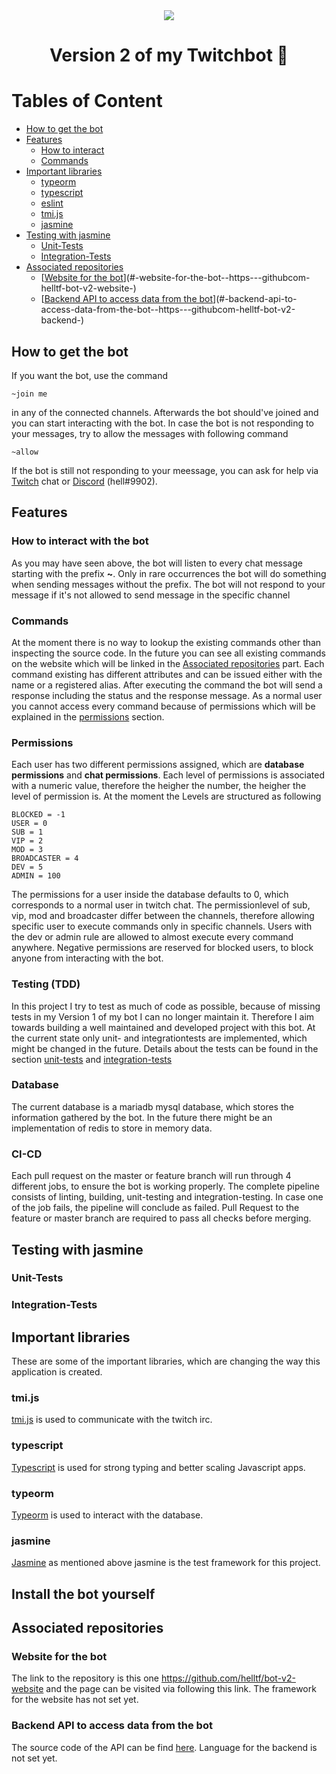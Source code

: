 <div align="center">
		<img src="https://github.com/helltf/helltfbot-v2/actions/workflows/build-test.yml/badge.svg">
</div>
<h1 align=center>Version 2 of my Twitchbot 🤖</h1>

# Tables of Content

- [How to get the bot](#how-to-get-the-bot)
- [Features](#features)
  * [How to interact](#how-to-interact)
  * [Commands](#commands)
- [Important libraries](#important-libraries)
  * [typeorm](#typeorm)
  * [typescript](#typescript)
  * [eslint](#eslint)
  * [tmi.js](#tmijs)
  * [jasmine](#jasmine)
- [Testing with jasmine](#testing-with-jasmine)
  * [Unit-Tests](#unit-tests)
  * [Integration-Tests](#integration-tests)
- [Associated repositories](#associated-repositories)
  * [[Website for the bot](https://github.com/helltf/bot-v2-website)](#-website-for-the-bot--https---githubcom-helltf-bot-v2-website-)
  * [[Backend API to access data from the bot](https://github.com/helltf/bot-v2-backend)](#-backend-api-to-access-data-from-the-bot--https---githubcom-helltf-bot-v2-backend-)


## How to get the bot

If you want the bot, use the command
```
~join me
```
in any of the connected channels.
Afterwards the bot should've joined and you can start interacting with the bot.
In case the bot is not responding to your messages, try to allow the messages with following command

```
~allow
```

If the bot is still not responding to your meessage, you can ask for help via [Twitch](https://twitch.tv/helltf) chat or [Discord](https://discord.com/channels/@me/296688575704072192) (hell#9902).

## Features

### How to interact with the bot
As you may have seen above, the bot will listen to every chat message starting with the prefix **~**.
Only in rare occurrences the bot will do something when sending messages without the prefix.
The bot will not respond to your message if it's not allowed to send message in the specific channel

### Commands

At the moment there is no way to lookup the existing commands other than inspecting the source code.
In the future you can see all existing commands on the website which will be linked in the [Associated repositories](#associated-repositories) part.
Each command existing has different attributes and can be issued either with the name or a registered alias.
After executing the command the bot will send a response including the status and the response message.
As a normal user you cannot access every command because of permissions which will be explained in the [permissions](###Permissions) section.

### Permissions
Each user has two different permissions assigned, which are **database permissions** and **chat permissions**.
Each level of permissions is associated with a numeric value, therefore the heigher the number, the heigher the level of permission is.
At the moment the Levels are structured as following

```
BLOCKED = -1
USER = 0
SUB = 1
VIP = 2
MOD = 3
BROADCASTER = 4
DEV = 5
ADMIN = 100
```

The permissions for a user inside the database defaults to 0, which corresponds to a normal user in twitch chat.
The permissionlevel of sub, vip, mod and broadcaster differ between the channels, therefore allowing specific user to execute commands only in specific channels.
Users with the dev or admin rule are allowed to almost execute every command anywhere.
Negative permissions are reserved for blocked users, to block anyone from interacting with the bot.

### Testing (TDD)
In this project I try to test as much of code as possible, because of missing tests in my Version 1 of my bot I can no longer maintain it.
Therefore I aim towards building a well maintained and developed project with this bot.
At the current state only unit- and integrationtests are implemented, which might be changed in the future.
Details about the tests can be found in the section [unit-tests](#unit-tests) and [integration-tests](#integration-tests)

### Database

The current database is a mariadb mysql database, which stores the information gathered by the bot.
In the future there might be an implementation of redis to store in memory data.

### CI-CD

Each pull request on the master or feature branch will run through 4 different jobs, to ensure the bot is working properly.
The complete pipeline consists of linting, building, unit-testing and integration-testing.
In case one of the job fails, the pipeline will conclude as failed.
Pull Request to the feature or master branch are required to pass all checks before merging.



## Testing with jasmine

### Unit-Tests

### Integration-Tests

## Important libraries

These are some of the important libraries, which are changing the way this application is created.

### tmi.js

[tmi.js](https://www.npmjs.com/package/tmi.js) is used to communicate with the twitch irc.

### typescript
[Typescript](https://www.npmjs.com/package/typescript) is used for strong typing and better scaling Javascript apps.

### typeorm

[Typeorm](https://www.npmjs.com/package/typeorm) is used to interact with the database. 

### jasmine

[Jasmine](https://www.npmjs.com/package/jasmine) as mentioned above jasmine is the test framework for this project.

## Install the bot yourself

## Associated repositories

### Website for the bot

The link to the repository is this one https://github.com/helltf/bot-v2-website and the page can be visited via following this link.
The framework for the website has not set yet.

### Backend API to access data from the bot
The source code of the API can be find [here](https://github.com/helltf/bot-v2-backend).
Language for the backend is not set yet.